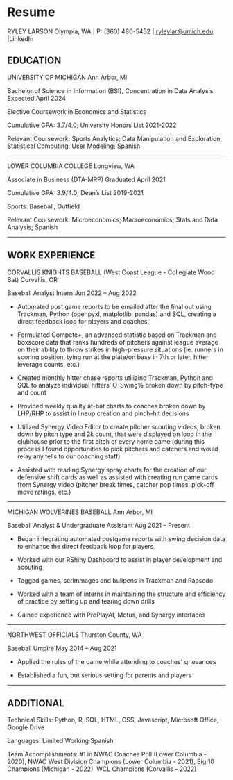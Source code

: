 # Resume

RYLEY LARSON
Olympia, WA | P: (360) 480-5452 | ryleylar@umich.edu |LinkedIn

EDUCATION	
---------
UNIVERSITY OF MICHIGAN	Ann Arbor, MI

Bachelor of Science in Information (BSI), Concentration in Data Analysis	Expected April 2024

Elective Coursework in Economics and Statistics

Cumulative GPA: 3.7/4.0; University Honors List 2021-2022

Relevant Coursework: Sports Analytics; Data Manipulation and Exploration; Statistical Computing; User Modeling; Spanish
____________________________________
LOWER COLUMBIA COLLEGE	Longview, WA

Associate in Business (DTA-MRP)	Graduated April 2021

Cumulative GPA: 3.9/4.0; Dean’s List 2019-2021

Sports: Baseball, Outfield

Relevant Coursework: Microeconomics; Macroeconomics; Stats and Data Analysis; Spanish
__________________________________
WORK EXPERIENCE	
---------------
CORVALLIS KNIGHTS BASEBALL (West Coast League - Collegiate Wood Bat)	Corvallis, OR

Baseball Analyst Intern	Jun 2022 – Aug 2022

- Automated post game reports to be emailed after the final out using Trackman, Python (openpyxl, matplotlib, pandas) and SQL, creating a direct feedback loop for players and coaches.

- Formulated Compete+, an advanced statistic based on Trackman and boxscore data that ranks hundreds of pitchers against league average on their ability to throw strikes in high-pressure situations (ie. runners in scoring position, tying run at the plate/on base in 7th or later, hitter leverage counts, etc.)

- Created monthly hitter chase reports utilizing Trackman, Python and SQL to analyze individual hitters’ O-Swing% broken down by pitch-type and count

- Provided weekly quality at-bat charts to coaches broken down by LHP/RHP to assist in lineup creation and pinch-hit decisions

- Utilized Synergy Video Editor to create pitcher scouting videos, broken down by pitch type and 2k count, that were displayed on loop in the clubhouse prior to the first pitch of every home game (during this process I found opportunities to pick pitchers and catchers and would relay any tells to our coaching staff)

- Assisted with reading Synergy spray charts for the creation of our defensive shift cards as well as assisted with creating run game cards from Synergy video (pitcher break times, catcher pop times, pick-off move ratings, etc.)
_________________________________________________________________________________
MICHIGAN WOLVERINES BASEBALL	Ann Arbor, MI

Baseball Analyst & Undergraduate Assistant	Aug 2021 – Present

- Began integrating automated postgame reports with swing decision data to enhance the direct feedback loop for players

- Worked with our RShiny Dashboard to assist in player development and scouting

- Tagged games, scrimmages and bullpens in Trackman and Rapsodo

- Worked with a team of interns in maintaining the structure and efficiency of practice by setting up and tearing down drills

- Gained experience with ProPlayAI, Motus, and Synergy interfaces
_________________________________________
NORTHWEST OFFICIALS	Thurston County, WA

Baseball Umpire	May 2014 – Aug 2021

- Applied the rules of the game while attending to coaches' grievances

- Established a fun, but serious setting for parents and players
_______________________________________
ADDITIONAL	
-----------
Technical Skills: Python, R, SQL, HTML, CSS, Javascript, Microsoft Office, Google Drive

Languages: Limited Working Spanish

Team Accomplishments: #1 in NWAC Coaches Poll (Lower Columbia - 2020), NWAC West Division Champions (Lower Columbia - 2021), Big 10 Champions (Michigan - 2022), WCL Champions (Corvallis - 2022)
